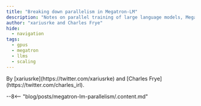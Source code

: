 ```yaml
---
title: "Breaking down parallelism in Megatron-LM"
description: "Notes on parallel training of large language models, Megatron-LM style."
author: "xariusrke and Charles Frye"
hide:
  - navigation
tags:
  - gpus
  - megatron
  - llms
  - scaling
---
```

<div class="author" markdown>
By [xariusrke](https://twitter.com/xariusrke)
and
[Charles Frye](https://twitter.com/charles_irl).
</div>

--8<-- "blog/posts/megatron-lm-parallelism/.content.md"
